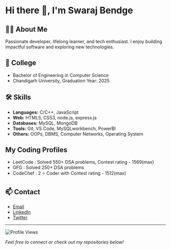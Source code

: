 # Hi there 👋, I'm Swaraj Bendge

## 👨‍🎓 About Me
Passionate developer, lifelong learner, and tech enthusiast. I enjoy building impactful software and exploring new technologies.

## 🏫 College
- Bachelor of Engineering in Computer Science
- Chandigarh University, Graduation Year: 2025

## 🛠️ Skills
- **Languages:** C/C++, JavaScript
- **Web:** HTML5, CSS3, node.js, express.js
- **Databases:** MySQL, MongoDB
- **Tools:** Git, VS Code, MySQLworkbench, PowerBI
- **Others:** OOPs, DBMS, Computer Networks, Operating System

## My Coding Profiles
- LeetCode : Solved 550+ DSA problems, Contest rating - 1569(max)
- GFG : Solved 250+ DSA problems
- CodeChef : 2 ⭐ Coder with Contest rating - 1512(max)

## 📫 Contact
- [Email](mailto:bendgeswaraj2003@gmail.com)
- [LinkedIn](https://www.linkedin.com/in/swaraj-bendge-a24555226/)
- [Twitter](https://x.com/Swaraj79358447)

---

![Profile Views](https://komarev.com/ghpvc/?username=swarajbendge&color=blue)



*Feel free to connect or check out my repositories below!*
